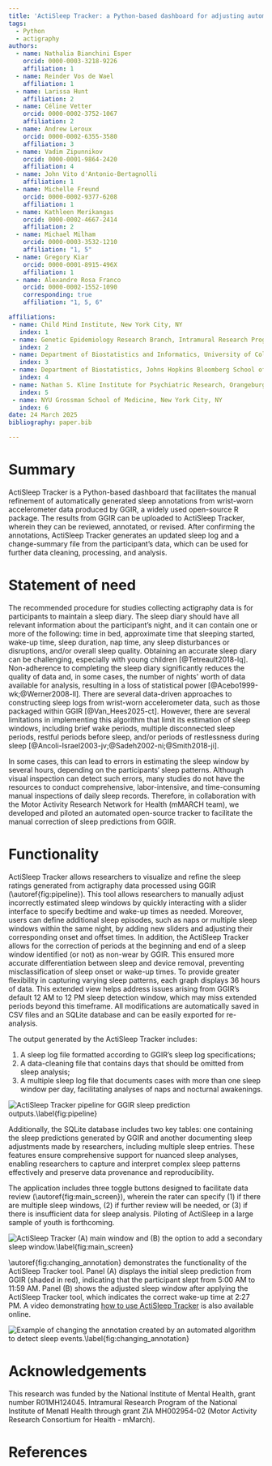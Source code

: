```yaml
---
title: 'ActiSleep Tracker: a Python-based dashboard for adjusting automatic sleep predictions of actigraphy data'
tags:
  - Python
  - actigraphy
authors:
  - name: Nathalia Bianchini Esper
    orcid: 0000-0003-3218-9226
    affiliation: 1
  - name: Reinder Vos de Wael
    affiliation: 1
  - name: Larissa Hunt
    affiliation: 2
  - name: Céline Vetter
    orcid: 0000-0002-3752-1067
    affiliation: 2
  - name: Andrew Leroux
    orcid: 0000-0002-6355-3580
    affiliation: 3
  - name: Vadim Zipunnikov
    orcid: 0000-0001-9864-2420
    affiliation: 4
  - name: John Vito d'Antonio-Bertagnolli
    affiliation: 1
  - name: Michelle Freund
    orcid: 0000-0002-9377-6208
    affiliation: 1
  - name: Kathleen Merikangas
    orcid: 0000-0002-4667-2414
    affiliation: 2
  - name: Michael Milham
    orcid: 0000-0003-3532-1210
    affiliation: "1, 5"
  - name: Gregory Kiar
    orcid: 0000-0001-8915-496X
    affiliation: 1
  - name: Alexandre Rosa Franco
    orcid: 0000-0002-1552-1090
    corresponding: true
    affiliation: "1, 5, 6"

affiliations:
 - name: Child Mind Institute, New York City, NY
   index: 1
 - name: Genetic Epidemiology Research Branch, Intramural Research Program, National Institute of Mental Health, Bethesda, MD
   index: 2
 - name: Department of Biostatistics and Informatics, University of Colorado Anschutz Medical Campus, Aurora, CO
   index: 3
 - name: Department of Biostatistics, Johns Hopkins Bloomberg School of Public Health, Baltimore, MD
   index: 4
 - name: Nathan S. Kline Institute for Psychiatric Research, Orangeburg, NY
   index: 5
 - name: NYU Grossman School of Medicine, New York City, NY
   index: 6
date: 24 March 2025
bibliography: paper.bib

---
```


# Summary

ActiSleep Tracker is a Python-based dashboard that facilitates the manual refinement of automatically generated sleep annotations from wrist-worn accelerometer data produced by GGIR, a widely used open-source R package. The results from GGIR can be uploaded to ActiSleep Tracker, wherein they can be reviewed, annotated, or revised. After confirming the annotations, ActiSleep Tracker generates an updated sleep log and a change-summary file from the participant’s data, which can be used for further data cleaning, processing, and analysis.

# Statement of need

The recommended procedure for studies collecting actigraphy data is for participants to maintain a sleep diary. The sleep diary should have all relevant information about the participant’s night, and it can contain one or more of the following: time in bed, approximate time that sleeping started, wake-up time, sleep duration, nap time, any sleep disturbances or disruptions, and/or overall sleep quality. Obtaining an accurate sleep diary can be challenging, especially with young children [@Tetreault2018-lq]. Non-adherence to completing the sleep diary significantly reduces the quality of data and, in some cases, the number of nights' worth of data available for analysis, resulting in a loss of statistical power [@Acebo1999-wk;@Werner2008-ll]. There are several data-driven approaches to constructing sleep logs from wrist-worn accelerometer data, such as those packaged within GGIR [@Van_Hees2025-ct]. However, there are several limitations in implementing this algorithm that limit its estimation of sleep windows, including brief wake periods, multiple disconnected sleep periods, restful periods before sleep, and/or periods of restlessness during sleep [@Ancoli-Israel2003-jv;@Sadeh2002-ni;@Smith2018-ji].

In some cases, this can lead to errors in estimating the sleep window by several hours, depending on the participants‘ sleep patterns. Although visual inspection can detect such errors, many studies do not have the resources to conduct comprehensive, labor-intensive, and time-consuming manual inspections of daily sleep records. Therefore, in collaboration with the Motor Activity Research Network for Health (mMARCH team), we developed and piloted an automated open-source tracker to facilitate the manual correction of sleep predictions from GGIR.


# Functionality

ActiSleep Tracker allows researchers to visualize and refine the sleep ratings generated from actigraphy data processed using GGIR (\autoref{fig:pipeline}). This tool allows researchers to manually adjust incorrectly estimated sleep windows by quickly interacting with a slider interface to specify bedtime and wake-up times as needed. Moreover, users can define additional sleep episodes, such as naps or multiple sleep windows within the same night, by adding new sliders and adjusting their corresponding onset and offset times. In addition, the ActiSleep Tracker allows for the correction of periods at the beginning and end of a sleep window identified (or not) as non-wear by GGIR. This ensured more accurate differentiation between sleep and device removal, preventing misclassification of sleep onset or wake-up times. To provide greater flexibility in capturing varying sleep patterns, each graph displays 36 hours of data. This extended view helps address issues arising from GGIR’s default 12 AM to 12 PM sleep detection window, which may miss extended periods beyond this timeframe. All modifications are automatically saved in CSV files and an SQLite database and can be easily exported for re-analysis.

The output generated by the ActiSleep Tracker includes:
1. A sleep log file formatted according to GGIR’s sleep log specifications;
2. A data-cleaning file that contains days that should be omitted from sleep analysis;
3. A multiple sleep log file that documents cases with more than one sleep window per day, facilitating analyses of naps and nocturnal awakenings.

![ActiSleep Tracker pipeline for GGIR sleep prediction outputs.\label{fig:pipeline}](assets/figure1.png)

Additionally, the SQLite database includes two key tables: one containing the sleep predictions generated by GGIR and another documenting sleep adjustments made by researchers, including multiple sleep entries. These features ensure comprehensive support for nuanced sleep analyses, enabling researchers to capture and interpret complex sleep patterns effectively and preserve data provenance and reproducibility.

The application includes three toggle buttons designed to facilitate data review (\autoref{fig:main_screen}), wherein the rater can specify (1) if there are multiple sleep windows, (2) if further review will be needed, or (3) if there is insufficient data for sleep analysis. Piloting of ActiSleep in a large sample of youth is forthcoming.

![ActiSleep Tracker (A) main window and (B) the option to add a secondary sleep window.\label{fig:main_screen}](assets/figure2.png)

\autoref{fig:changing_annotation} demonstrates the functionality of the ActiSleep Tracker tool. Panel (A) displays the initial sleep prediction from GGIR (shaded in red), indicating that the participant slept from 5:00 AM to 11:59 AM. Panel (B) shows the adjusted sleep window after applying the ActiSleep Tracker tool, which indicates the correct wake-up time at 2:27 PM. A video demonstrating [how to use ActiSleep Tracker](https://youtu.be/s9r8V9NCC2M) is also available online.

![Example of changing the annotation created by an automated algorithm to detect sleep events.\label{fig:changing_annotation}](assets/figure3.png)


# Acknowledgements

This research was funded by the National Institute of Mental Health, grant number R01MH124045. Intramural Research Program of the National Institute of Menatl Health through grant ZIA MH002954-02 (Motor Activity Research Consortium for Health - mMarch).

# References
